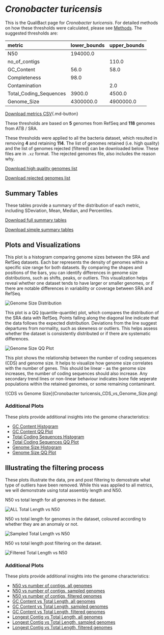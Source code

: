 # *Cronobacter turicensis*

This is the QualiBact page for *Cronobacter turicensis*. For detailed methods on how these thresholds were calculated, please see [Methods](../../methods.md).
The suggested thresholds are: 

| metric                 | lower_bounds   | upper_bounds   |
|:-----------------------|:---------------|:---------------|
| N50                    | 194000.0       |                |
| no_of_contigs          |                | 110.0          |
| GC_Content             | 56.0           | 58.0           |
| Completeness           | 98.0           |                |
| Contamination          |                | 2.0            |
| Total_Coding_Sequences | 3900.0         | 4500.0         |
| Genome_Size            | 4300000.0      | 4900000.0      |

[Download metrics CSV](Cronobacter_turicensis_metrics.csv){.md-button}


These thresholds are based on **5** genomes from RefSeq and **118** genomes from ATB / SRA.

These thresholds were applied to all the bacteria dataset, which resulted in removing **4** and retaining **114**.
The list of genomes retained (i.e. high quality) and the list of genomes rejected (filtered) can be downloaded below. These files are in `.xz` format. The rejected genomes file, also includes the reason why.

[Download high quality genomes list](Cronobacter_turicensis_high_quality_genomes.csv.xz)


[Download rejected genomes list](Cronobacter_turicensis_filtered_out_genomes.csv.xz)



## Summary Tables
These tables provide a summary of the distribution of each metric, including SDeviation, Mean, Median, and Percentiles.

[Download full summary tables](summary.csv)

[Download simple summary tables](selected_summary.csv)

## Plots and Visualizations

This plot is a histogram comparing genome sizes between the SRA and RefSeq datasets. Each bar represents the density of genomes within a specific size range for both datasets. By comparing the shapes and positions of the bars, you can identify differences in genome size distributions, such as shifts, peaks, or outliers. This visualization helps reveal whether one dataset tends to have larger or smaller genomes, or if there are notable differences in variability or coverage between SRA and RefSeq.

![Genome Size Distribution](Genome_Size_refseq_histogram_kde.png)

This plot is a QQ (quantile-quantile) plot, which compares the distribution of the SRA data with RefSeq. Points falling along the diagonal line indicate that the data follows the expected distribution. Deviations from the line suggest departures from normality, such as skewness or outliers. This helps assess whether the dataset is consistently distributed or if there are systematic differences.

![Genome Size QQ Plot](Genome_Size_refseq_qqplot.png)

This plot shows the relationship between the number of coding sequences (CDS) and genome size. It helps to visualize how genome size correlates with the number of genes. This should be linear - as the genome size increases, the number of coding sequences should also increase. Any secondary trend lines or non-linear behaviour indicates bone fide seperate populations within the retained genomes, or some remaining contaminant. 

![CDS vs Genome Size](Cronobacter turicensis_CDS_vs_Genome_Size.png)

### Additional Plots

These plots provide additional insights into the genome characteristics:

- [GC Content Histogram](GC_Content_refseq_histogram_kde.png)
- [GC Content QQ Plot](GC_Content_refseq_qqplot.png)
- [Total Coding Sequences Histogram](Total_Coding_Sequences_refseq_histogram_kde.png)
- [Total Coding Sequences QQ Plot](Total_Coding_Sequences_refseq_qqplot.png)
- [Genome Size Histogram](Genome_Size_refseq_histogram_kde.png)
- [Genome Size QQ Plot](Genome_Size_refseq_qqplot.png)
## Illustrating the filtering process
These plots illustrate the data, pre and post filtering to demostrate what type of outliers have been removed. While this was applied to all metrics, we will demonstrate using total assembly length and N50.

N50 vs total length for all genomes in the dataset.

![ALL Total Length vs N50](Cronobacter_turicensis_all_total_length_N50.png)

N50 vs total length for genomes in the dataset, coloured according to whether they are an anomaly or not.

![Sampled Total Length vs N50](Cronobacter_turicensis_sample_total_length_N50.png)

N50 vs total length post filtering on the dataset.

![Filtered Total Length vs N50](Cronobacter_turicensis_filt_total_length_N50.png)

### Additional Plots

These plots provide additional insights into the genome characteristics:

- [N50 vs number of contigs, all genomes](Cronobacter_turicensis_all_N50_number.png)
- [N50 vs number of contigs, sampled genomes](Cronobacter_turicensis_sample_N50_number.png)
- [N50 vs number of contigs, filtered genomes](Cronobacter_turicensis_filt_N50_number.png)
- [GC Content vs Total Length, all genomes](Cronobacter_turicensis_all_total_length_GC_Content.png)
- [GC Content vs Total Length, sampled genomes](Cronobacter_turicensis_sample_total_length_GC_Content.png)
- [GC Content vs Total Length, filtered genomes](Cronobacter_turicensis_filt_total_length_GC_Content.png)
- [Longest Contig vs Total Length, all genomes](Cronobacter_turicensis_all_total_length_longest.png)
- [Longest Contig vs Total Length, sampled genomes](Cronobacter_turicensis_sample_total_length_longest.png)
- [Longest Contig vs Total Length, filtered genomes](Cronobacter_turicensis_filt_total_length_longest.png)
